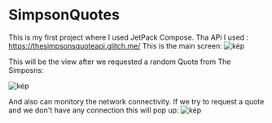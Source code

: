 # SimpsonQuotes
This is my first project where I used JetPack Compose. 
Tha APi I used : https://thesimpsonsquoteapi.glitch.me/
This is the main screen:
![kép](https://user-images.githubusercontent.com/85643823/236246237-ac509095-c310-44aa-b6d0-dc3d6c79b728.png)
 
This will be the view after we requested a random Quote from The Simposns:

![kép](https://user-images.githubusercontent.com/85643823/236247688-5e5526f8-2655-46cb-8a82-738c84574adf.png)

And also can monitory the network connectivity. If we try to request a quote and we don't have any connection this will pop up:
![kép](https://user-images.githubusercontent.com/85643823/236248099-5a1eeb19-a7a9-41ae-9743-a33a826473f9.png)
